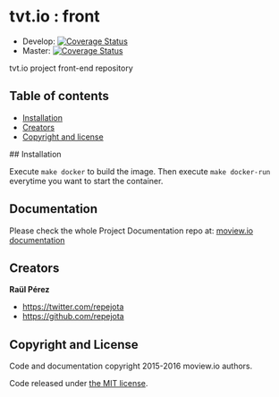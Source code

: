 tvt.io : front
==============

* Develop: [![Coverage Status](https://coveralls.io/repos/tvtio/front/badge.svg?branch=develop&service=github)](https://coveralls.io/github/tvtio/front?branch=develop)
* Master: [![Coverage Status](https://coveralls.io/repos/tvtio/front/badge.svg?branch=master&service=github)](https://coveralls.io/github/tvtio/front?branch=master)

tvt.io project front-end repository

## Table of contents

- [Installation](#Installation)
- [Creators](#creators)
- [Copyright and license](#copyright-and-license)

## Installation

Execute `make docker` to build the image. Then execute `make docker-run` everytime you want to start the container.

## Documentation

Please check the whole Project Documentation repo at:
[moview.io documentation](https://github.com/moviewio/docs)

## Creators

**Raül Pérez**

- <https://twitter.com/repejota>
- <https://github.com/repejota>

## Copyright and License

Code and documentation copyright 2015-2016 moview.io authors.

Code released under [the MIT license](LICENSE).
